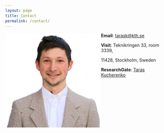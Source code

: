 ```yaml
---
layout: page
title: Contact
permalink: /contact/
---
```


<img style="float: left; border: 5px solid white" src="../assets/LinkedIn_pic.jpg" height="300" alt="portrait">

**Email**:  tarask@kth.se 

**Visit**:  Teknikringen 33, room 3339, 
        
11428, Stockholm, Sweden

**ResearchGate**: [Taras Kucherenko](https://www.researchgate.net/profile/Taras_Kucherenko)

